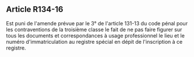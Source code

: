 Article R134-16
----
Est puni de l'amende prévue par le 3° de l'article 131-13 du code pénal pour les
contraventions de la troisième classe le fait de ne pas faire figurer sur tous
les documents et correspondances à usage professionnel le lieu et le numéro
d'immatriculation au registre spécial en dépit de l'inscription à ce registre.
